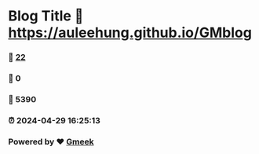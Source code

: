 # Blog Title :link: https://auleehung.github.io/GMblog 
### :page_facing_up: [22](https://auleehung.github.io/GMblog/tag.html) 
### :speech_balloon: 0 
### :hibiscus: 5390 
### :alarm_clock: 2024-04-29 16:25:13 
### Powered by :heart: [Gmeek](https://github.com/Meekdai/Gmeek)
